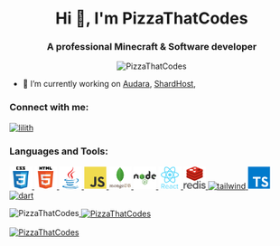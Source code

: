 <h1 align="center">Hi 👋, I'm PizzaThatCodes</h1>
<h3 align="center">A professional Minecraft & Software developer</h3>

<p align="center"> <img src="https://komarev.com/ghpvc/?username=PizzaThatCodes&label=Profile%20views&color=0e75b6&style=flat" alt="PizzaThatCodes" /> </p>

- 🔭 I’m currently working on [Audara](https://audara.pyzatech.com), [ShardHost](https://shardhost.com),

<h3 align="left">Connect with me:</h3>
<p align="left">
<a href="https://discord.gg/pj8auQEPJU" target="blank"><img align="center" src="https://raw.githubusercontent.com/rahuldkjain/github-profile-readme-generator/master/src/images/icons/Social/discord.svg" alt="lilith" height="30" width="40" /></a>
</p>

<h3 align="left">Languages and Tools:</h3>
 <a href="https://www.w3schools.com/css/" target="_blank" rel="noreferrer"> <img src="https://raw.githubusercontent.com/devicons/devicon/master/icons/css3/css3-original-wordmark.svg" alt="css3" width="40" height="40"/> </a> <a href="https://www.w3.org/html/" target="_blank" rel="noreferrer"> <img src="https://raw.githubusercontent.com/devicons/devicon/master/icons/html5/html5-original-wordmark.svg" alt="html5" width="40" height="40"/> </a> <a href="https://www.java.com" target="_blank" rel="noreferrer"> <img src="https://raw.githubusercontent.com/devicons/devicon/master/icons/java/java-original.svg" alt="java" width="40" height="40"/> </a> <a href="https://developer.mozilla.org/en-US/docs/Web/JavaScript" target="_blank" rel="noreferrer"> <img src="https://raw.githubusercontent.com/devicons/devicon/master/icons/javascript/javascript-original.svg" alt="javascript" width="40" height="40"/> </a> <a href="https://www.mongodb.com/" target="_blank" rel="noreferrer"> <img src="https://raw.githubusercontent.com/devicons/devicon/master/icons/mongodb/mongodb-original-wordmark.svg" alt="mongodb" width="40" height="40"/> </a> <a href="https://nodejs.org" target="_blank" rel="noreferrer"> <img src="https://raw.githubusercontent.com/devicons/devicon/master/icons/nodejs/nodejs-original-wordmark.svg" alt="nodejs" width="40" height="40"/> </a> <a href="https://reactjs.org/" target="_blank" rel="noreferrer"> <img src="https://raw.githubusercontent.com/devicons/devicon/master/icons/react/react-original-wordmark.svg" alt="react" width="40" height="40"/> </a> <a href="https://redis.io" target="_blank" rel="noreferrer"> <img src="https://raw.githubusercontent.com/devicons/devicon/master/icons/redis/redis-original-wordmark.svg" alt="redis" width="40" height="40"/> </a> </a> <a href="https://tailwindcss.com/" target="_blank" rel="noreferrer"> <img src="https://www.vectorlogo.zone/logos/tailwindcss/tailwindcss-icon.svg" alt="tailwind" width="40" height="40"/> </a> <a href="https://www.typescriptlang.org/" target="_blank" rel="noreferrer"> <img src="https://raw.githubusercontent.com/devicons/devicon/master/icons/typescript/typescript-original.svg" alt="typescript" width="40" height="40"/> </a> <a href="" target="_blank" rel="noreferrer"> <img src="https://cdn.jsdelivr.net/gh/devicons/devicon@latest/icons/dart/dart-original.svg" alt="dart" width="40" height="40" /></p>

<p><img align="left" src="https://github-readme-stats.vercel.app/api/top-langs?username=PizzaThatCodes&show_icons=true&locale=en&layout=compact" alt="PizzaThatCodes" /></p>

<p>&nbsp;<img align="center" src="https://github-readme-stats.vercel.app/api?username=PizzaThatCodes&show_icons=true&locale=en" alt="PizzaThatCodes" /></p>

<p><img align="center" src="https://github-readme-streak-stats.herokuapp.com/?user=PizzaThatCodes&" alt="PizzaThatCodes" /></p>
